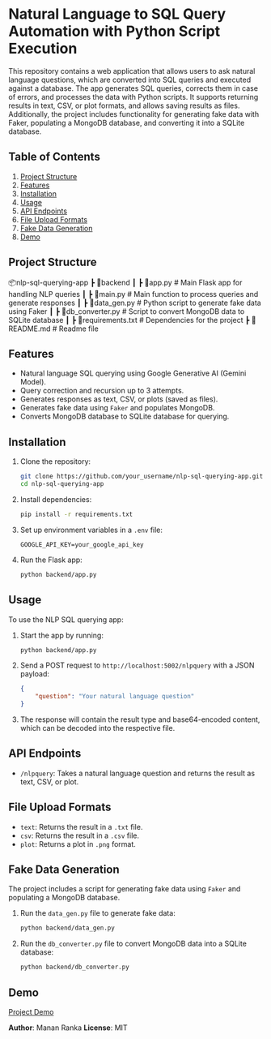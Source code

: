 # Natural Language to SQL Query Automation with Python Script Execution

This repository contains a web application that allows users to ask natural language questions, which are converted into SQL queries and executed against a database. The app generates SQL queries, corrects them in case of errors, and processes the data with Python scripts. It supports returning results in text, CSV, or plot formats, and allows saving results as files. Additionally, the project includes functionality for generating fake data with Faker, populating a MongoDB database, and converting it into a SQLite database.

## Table of Contents
1. [Project Structure](#project-structure)
2. [Features](#features)
3. [Installation](#installation)
4. [Usage](#usage)
5. [API Endpoints](#api-endpoints)
6. [File Upload Formats](#file-upload-formats)
7. [Fake Data Generation](#fake-data-generation)
8. [Demo](#Demo)

## Project Structure

📦nlp-sql-querying-app ┣ 📂backend ┃ ┣ 📜app.py # Main Flask app for handling NLP queries ┃ ┣ 📜main.py # Main function to process queries and generate responses ┃ ┣ 📜data_gen.py # Python script to generate fake data using Faker ┃ ┣ 📜db_converter.py # Script to convert MongoDB data to SQLite database ┃ ┣ 📜requirements.txt # Dependencies for the project ┣ 📜README.md # Readme file

## Features
- Natural language SQL querying using Google Generative AI (Gemini Model).
- Query correction and recursion up to 3 attempts.
- Generates responses as text, CSV, or plots (saved as files).
- Generates fake data using `Faker` and populates MongoDB.
- Converts MongoDB database to SQLite database for querying.

## Installation



1. Clone the repository:
    ```bash
    git clone https://github.com/your_username/nlp-sql-querying-app.git
    cd nlp-sql-querying-app
    ```

2. Install dependencies:
    ```bash
    pip install -r requirements.txt
    ```

3. Set up environment variables in a `.env` file:
    ```env
    GOOGLE_API_KEY=your_google_api_key
    ```

4. Run the Flask app:
    ```bash
    python backend/app.py
    ```

## Usage

To use the NLP SQL querying app:

1. Start the app by running:
    ```bash
    python backend/app.py
    ```

2. Send a POST request to `http://localhost:5002/nlpquery` with a JSON payload:
    ```json
    {
        "question": "Your natural language question"
    }
    ```

3. The response will contain the result type and base64-encoded content, which can be decoded into the respective file.

## API Endpoints

- `/nlpquery`: Takes a natural language question and returns the result as text, CSV, or plot.

## File Upload Formats

- `text`: Returns the result in a `.txt` file.
- `csv`: Returns the result in a `.csv` file.
- `plot`: Returns a plot in `.png` format.

## Fake Data Generation

The project includes a script for generating fake data using `Faker` and populating a MongoDB database.

1. Run the `data_gen.py` file to generate fake data:
    ```bash
    python backend/data_gen.py
    ```

2. Run the `db_converter.py` file to convert MongoDB data into a SQLite database:
    ```bash
    python backend/db_converter.py
    ```
## Demo

[Project Demo](https://github.com/user-attachments/assets/b520faf6-a390-48b7-b728-d7841d612988)

**Author**: Manan Ranka
**License**: MIT

